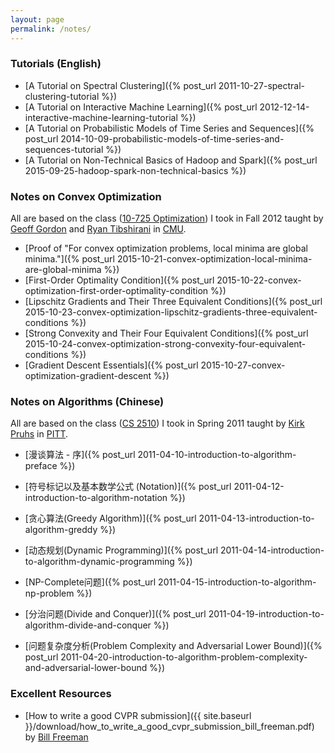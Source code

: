 ```yaml
---
layout: page
permalink: /notes/
---
```


### Tutorials (English)

* [A Tutorial on Spectral Clustering]({% post_url 2011-10-27-spectral-clustering-tutorial %})
* [A Tutorial on Interactive Machine Learning]({% post_url 2012-12-14-interactive-machine-learning-tutorial %})
* [A Tutorial on Probabilistic Models of Time Series and Sequences]({% post_url 2014-10-09-probabilistic-models-of-time-series-and-sequences-tutorial %})
* [A Tutorial on Non-Technical Basics of Hadoop and Spark]({% post_url 2015-09-25-hadoop-spark-non-technical-basics %})

### Notes on Convex Optimization

All are based on the class ([10-725 Optimization](http://www.cs.cmu.edu/~ggordon/10725-F12/)) I took in Fall 2012 taught by [Geoff Gordon](http://www.cs.cmu.edu/~ggordon) and [Ryan Tibshirani](http://www.stat.cmu.edu/~ryantibs/) in [CMU](http://www.cmu.edu).

* [Proof of "For convex optimization problems, local minima are global minima."]({% post_url 2015-10-21-convex-optimization-local-minima-are-global-minima %})
* [First-Order Optimality Condition]({% post_url 2015-10-22-convex-optimization-first-order-optimality-condition %})
* [Lipschitz Gradients and Their Three Equivalent Conditions]({% post_url 2015-10-23-convex-optimization-lipschitz-gradients-three-equivalent-conditions %})
* [Strong Convexity and Their Four Equivalent Conditions]({% post_url 2015-10-24-convex-optimization-strong-convexity-four-equivalent-conditions %})
* [Gradient Descent Essentials]({% post_url 2015-10-27-convex-optimization-gradient-descent %})


### Notes on Algorithms (Chinese) 

All are based on the class ([CS 2510](http://people.cs.pitt.edu/~kirk/cs2150/)) I took in Spring 2011 taught by [Kirk Pruhs](http://people.cs.pitt.edu/~kirk/) in [PITT](http://www.pitt.edu).

* [漫谈算法 - 序]({% post_url 2011-04-10-introduction-to-algorithm-preface %})

* [符号标记以及基本数学公式 (Notation)]({% post_url 2011-04-12-introduction-to-algorithm-notation %})

* [贪心算法(Greedy Algorithm)]({% post_url 2011-04-13-introduction-to-algorithm-greddy %})

* [动态规划(Dynamic Programming)]({% post_url 2011-04-14-introduction-to-algorithm-dynamic-programming %})

* [NP-Complete问题]({% post_url 2011-04-15-introduction-to-algorithm-np-problem %})

* [分治问题(Divide and Conquer)]({% post_url 2011-04-19-introduction-to-algorithm-divide-and-conquer %})

* [问题复杂度分析(Problem Complexity and Adversarial Lower Bound)]({% post_url 2011-04-20-introduction-to-algorithm-problem-complexity-and-adversarial-lower-bound %})


### Excellent Resources

* [How to write a good CVPR submission]({{ site.baseurl }}/download/how_to_write_a_good_cvpr_submission_bill_freeman.pdf) by [Bill Freeman](https://billf.mit.edu/)

